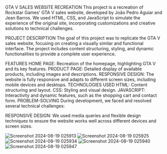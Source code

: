 GTA V SALES WEBSITE RECREATION
This project is a recreation of Rockstar Games' GTA V sales website, developed by João Pedro Aguiar and Jean Barros. We used HTML, CSS, and JavaScript to simulate the experience of the original site, incorporating customizations and creative solutions to technical challenges.

PROJECT DESCRIPTION
The goal of this project was to replicate the GTA V sales website, focusing on creating a visually similar and functional interface. The project includes content structuring, styling, and dynamic functionalities to provide a complete user experience.

FEATURES
HOME PAGE: Recreation of the homepage, highlighting GTA V and its key features.
PRODUCT PAGE: Detailed display of available products, including images and descriptions.
RESPONSIVE DESIGN: The website is fully responsive and adapts to different screen sizes, including mobile devices and desktops.
TECHNOLOGIES USED
HTML: Content structuring and layout.
CSS: Styling and visual design.
JAVASCRIPT: Interactivity and dynamic features, such as the shopping cart and contact form.
PROBLEM-SOLVING
During development, we faced and resolved several technical challenges:

RESPONSIVE DESIGN: We used media queries and flexible design techniques to ensure the website works well across different devices and screen sizes.

![Screenshot 2024-08-19 025913](https://github.com/user-attachments/assets/50137bb2-7c96-4fbe-bb3c-d94e951490e0)
![Screenshot 2024-08-19 025925](https://github.com/user-attachments/assets/ae94e309-2dfb-40bf-a42c-a022fa71ecf4)
![Screenshot 2024-08-19 025934](https://github.com/user-attachments/assets/d02aa0fe-fd53-4dce-bdc1-3291708cc655)
![Screenshot 2024-08-19 025940](https://github.com/user-attachments/assets/e8db44c0-1db2-4292-971d-976f5eb5f4d1)
![Screenshot 2024-08-19 025947](https://github.com/user-attachments/assets/54d8662b-88dd-429a-bc69-c08a204b90a6)
